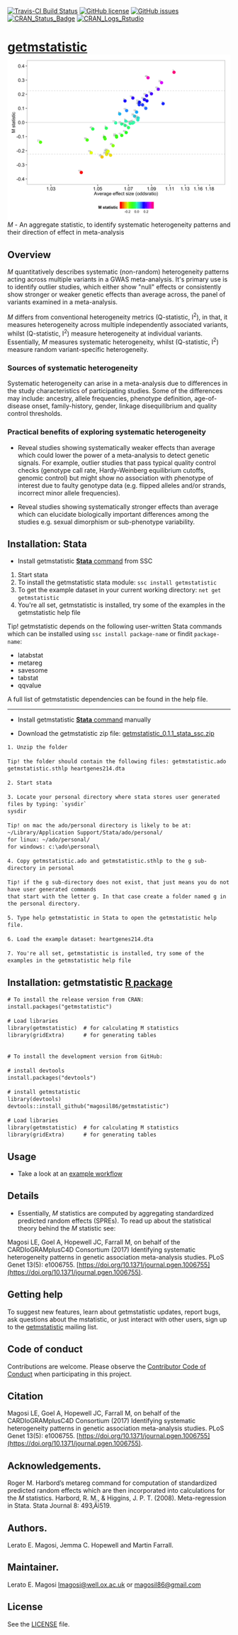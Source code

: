 [![Travis-CI Build Status](https://travis-ci.org/magosil86/getmstatistic.svg?branch=master)](https://travis-ci.org/magosil86/getmstatistic)
[![GitHub license](https://img.shields.io/badge/license-MIT-blue.svg)](https://raw.githubusercontent.com/magosil86/getmstatistic/master/LICENSE)
[![GitHub issues](https://img.shields.io/github/issues/magosil86/getmstatistic.svg)](https://github.com/magosil86/getmstatistic/issues)
[![CRAN_Status_Badge](http://www.r-pkg.org/badges/version/getmstatistic)](https://cran.r-project.org/package=getmstatistic)
[![CRAN_Logs_Rstudio](https://cranlogs.r-pkg.org/badges/grand-total/getmstatistic)](http://cran.rstudio.com/web/packages/getmstatistic/index.html)

<!--- [![CRAN_Logs_Rstudio](http://cranlogs.r-pkg.org/badges/getmstatistic)](http://cran.rstudio.com/web/packages/getmstatistic/index.html) --->


# [getmstatistic]() <img src="getmstatistic-striking-image.png" align="right" />

_M_ - An aggregate statistic, to identify systematic heterogeneity patterns and their direction of effect in meta-analysis 
 
## Overview
 
 _M_ quantitatively describes systematic (non-random) heterogeneity patterns acting across multiple variants in a GWAS meta-analysis. It's primary use is to identify outlier studies, which either show "null" effects or consistently show stronger or weaker genetic effects than average across, the panel of variants examined in a meta-analysis.

 _M_ differs from conventional heterogeneity metrics (Q-statistic, I<sup>2</sup>), in that, it measures heterogeneity across multiple independently associated variants, whilst (Q-statistic, I<sup>2</sup>) measure heterogeneity at individual variants. Essentially, _M_ measures systematic heterogeneity, whilst (Q-statistic, I<sup>2</sup>) measure random variant-specific heterogeneity.

### Sources of systematic heterogeneity
Systematic heterogeneity can arise in a meta-analysis due to differences in the study characteristics of participating studies. Some of the differences may include: ancestry, allele frequencies, phenotype definition, age-of-disease onset, family-history, gender, linkage disequilibrium and quality control thresholds.

### Practical benefits of exploring systematic heterogeneity

* Reveal studies showing systematically weaker effects than average which could lower the power of a meta-analysis to detect genetic signals. For example, outlier studies that pass typical quality control checks (genotype call rate, Hardy-Weinberg equilibrium cutoffs, genomic control) but might show no association with phenotype of interest due to faulty genotype data (e.g. flipped alleles and/or strands, incorrect minor allele frequencies).

* Reveal studies showing systematically stronger effects than average which can elucidate biologically important differences among the studies e.g. sexual dimorphism or sub-phenotype variability.



## Installation: Stata

* Install getmstatistic [**Stata** command](https://github.com/magosil86/getmstatistic) from SSC

1. Start stata
2. To install the getmstatistic stata module: `ssc install getmstatistic`
3. To get the example dataset in your current working directory: `net get getmstatistic`
4. You're all set, getmstatistic is installed, try some of the examples in the getmstatistic help file

Tip! getmstatistic depends on the following user-written Stata commands which can be installed
 using `ssc install package-name` or findit `package-name`:

* latabstat
* metareg
* savesome
* tabstat
* qqvalue

A full list of getmstatistic dependencies can be found in the help file.

---

* Install getmstatistic [**Stata** command](https://github.com/magosil86/getmstatistic) manually

* Download the getmstatistic zip file: [getmstatistic_0.1.1_stata_ssc.zip](https://github.com/magosil86/getmstatistic/blob/master/getmstatistic_0.1.1_stata/getmstatistic_0.1.1_stata_ssc.zip)

```
1. Unzip the folder

Tip! the folder should contain the following files: getmstatistic.ado getmstatistic.sthlp heartgenes214.dta

2. Start stata

3. Locate your personal directory where stata stores user generated files by typing: `sysdir`
sysdir

Tip! on mac the ado/personal directory is likely to be at: ~/Library/Application Support/Stata/ado/personal/
for linux: ~/ado/personal/ 
for windows: c:\ado\personal\

4. Copy getmstatistic.ado and getmstatistic.sthlp to the g sub-directory in personal

Tip! if the g sub-directory does not exist, that just means you do not have user generated commands
that start with the letter g. In that case create a folder named g in the personal directory.

5. Type help getmstatistic in Stata to open the getmstatistic help file.

6. Load the example dataset: heartgenes214.dta

7. You're all set, getmstatistic is installed, try some of the examples in the getmstatistic help file

```

## Installation: getmstatistic [**R** package](https://github.com/magosil86/getmstatistic)

```{r}
# To install the release version from CRAN:
install.packages("getmstatistic")

# Load libraries
library(getmstatistic)  # for calculating M statistics
library(gridExtra)      # for generating tables


# To install the development version from GitHub:

# install devtools
install.packages("devtools")

# install getmstatistic
library(devtools)
devtools::install_github("magosil86/getmstatistic")

# Load libraries
library(getmstatistic)  # for calculating M statistics
library(gridExtra)      # for generating tables

```


## Usage

*  Take a look at an [example workflow](https://github.com/magosil86/getmstatistic/blob/master/vignettes/getmstatistic-tutorial.md)

## Details

* Essentially, _M_ statistics are computed by aggregating standardized predicted random effects (SPREs). To read up about the statistical theory behind the _M_ statistic see:

Magosi LE, Goel A, Hopewell JC, Farrall M, on behalf of the CARDIoGRAMplusC4D Consortium (2017) Identifying systematic heterogeneity patterns in genetic association meta-analysis studies. PLoS Genet 13(5): e1006755. [https://doi.org/10.1371/journal.pgen.1006755](https://doi.org/10.1371/journal.pgen.1006755).


## Getting help

To suggest new features, learn about getmstatistic updates, report bugs, ask questions about the mstatistic, or just interact with other users, sign up to the [getmstatistic](https://groups.google.com/forum/#!forum/getmstatistic) mailing list.


## Code of conduct
Contributions are welcome. Please observe the [Contributor Code of Conduct](https://github.com/magosil86/getmstatistic/blob/master/CONDUCT.md) when participating in this project.

## Citation
Magosi LE, Goel A, Hopewell JC, Farrall M, on behalf of the CARDIoGRAMplusC4D Consortium (2017) Identifying systematic heterogeneity patterns in genetic association meta-analysis studies. PLoS Genet 13(5): e1006755. [https://doi.org/10.1371/journal.pgen.1006755](https://doi.org/10.1371/journal.pgen.1006755).


## Acknowledgements.
Roger M. Harbord’s metareg command for computation of standardized predicted random effects which are then incorporated into calculations for the _M_ statistics. Harbord, R. M., & Higgins, J. P. T. (2008). Meta-regression in Stata. Stata Journal 8: 493‚Äì519.


## Authors.
Lerato E. Magosi, Jemma C. Hopewell and Martin Farrall.

## Maintainer.
Lerato E. Magosi lmagosi@well.ox.ac.uk or magosil86@gmail.com

## License

See the [LICENSE](https://github.com/magosil86/getmstatistic/blob/master/LICENSE) file.


